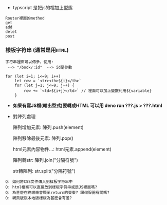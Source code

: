 * typscript 是把js的檔加上型態

```
Router裡面的method
get 
add
delet
post
```

### 樣板字符串 (通常是用` HTML `)

    字符串裡面可以傳參，使用:
     --> "/book/:id"  --> id是參數
    
    for (let i=1; i<=9; i++)
    	let row = `<tr><th>${i}</th>`
    	for (let j=1; j<=9; j++) {
     	    row += `<td>${i+j}</td>` // 裡面可以加上變數利用${variable}
    	}

* **如果有寫JS檔(輸出型式)要轉成HTML 可以用 deno run ???.js > ???.html**

* 對陣列處理

    陣列增加元素:
    陣列.push(element)
    
    陣列移除最後元素:
    陣列.pop()
    
    html元素內容物件...:
    html元素.append(element)
    
    陣列轉str:
    陣列.join("分隔符號")
    
    str轉陣列:
    str.split("分隔符號")

```
Q: 如何將CSS文件傳入到樣板字符串中
Q: html檔案可以直接放到樣板字符串或是JS裡面嗎?
Q: 為甚麼在終端機會顯示return的東東? 跟伺服器有關嗎?
Q: 網頁版跟本地版樣板為甚麼會有差?
```

